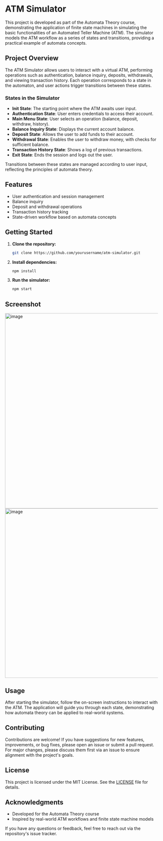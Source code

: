 # ATM Simulator

This project is developed as part of the Automata Theory course, demonstrating the application of finite state machines in simulating the basic functionalities of an Automated Teller Machine (ATM). The simulator models the ATM workflow as a series of states and transitions, providing a practical example of automata concepts.

## Project Overview

The ATM Simulator allows users to interact with a virtual ATM, performing operations such as authentication, balance inquiry, deposits, withdrawals, and viewing transaction history. Each operation corresponds to a state in the automaton, and user actions trigger transitions between these states.

### States in the Simulator

- **Init State**: The starting point where the ATM awaits user input.
- **Authentication State**: User enters credentials to access their account.
- **Main Menu State**: User selects an operation (balance, deposit, withdraw, history).
- **Balance Inquiry State**: Displays the current account balance.
- **Deposit State**: Allows the user to add funds to their account.
- **Withdrawal State**: Enables the user to withdraw money, with checks for sufficient balance.
- **Transaction History State**: Shows a log of previous transactions.
- **Exit State**: Ends the session and logs out the user.

Transitions between these states are managed according to user input, reflecting the principles of automata theory.

## Features

- User authentication and session management
- Balance inquiry
- Deposit and withdrawal operations
- Transaction history tracking
- State-driven workflow based on automata concepts

## Getting Started

1. **Clone the repository:**
    ```bash
    git clone https://github.com/yourusername/atm-simulator.git
    ```
2. **Install dependencies:**
    ```bash
    npm install
    ```
3. **Run the simulator:**
    ```bash
    npm start
    ```

## Screenshot
<img width="1097" height="644" alt="image" src="https://github.com/user-attachments/assets/00f50c3e-85b6-49ca-8d78-751ab06be0e2" />
<img width="1032" height="559" alt="image" src="https://github.com/user-attachments/assets/49c4bec6-9810-4643-81f7-bc8012aad085" />


## Usage

After starting the simulator, follow the on-screen instructions to interact with the ATM. The application will guide you through each state, demonstrating how automata theory can be applied to real-world systems.

## Contributing

Contributions are welcome! If you have suggestions for new features, improvements, or bug fixes, please open an issue or submit a pull request. For major changes, please discuss them first via an issue to ensure alignment with the project's goals.

## License

This project is licensed under the MIT License. See the [LICENSE](LICENSE) file for details.

## Acknowledgments

- Developed for the Automata Theory course
- Inspired by real-world ATM workflows and finite state machine models

If you have any questions or feedback, feel free to reach out via the repository's issue tracker.
